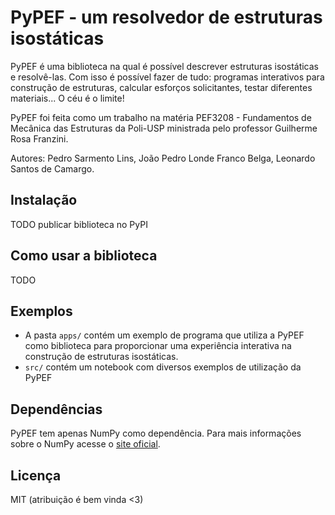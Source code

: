 # PyPEF - um resolvedor de estruturas isostáticas

PyPEF é uma biblioteca na qual é possível descrever estruturas isostáticas e resolvê-las. Com isso é possível fazer de tudo: programas interativos para construção de estruturas, calcular esforços solicitantes, testar diferentes materiais... O céu é o limite!

PyPEF foi feita como um trabalho na matéria PEF3208 - Fundamentos de Mecânica das Estruturas da Poli-USP ministrada pelo professor Guilherme Rosa Franzini. 

Autores: Pedro Sarmento Lins, João Pedro Londe Franco Belga, Leonardo Santos de Camargo.
## Instalação
TODO publicar biblioteca no PyPI
## Como usar a biblioteca
TODO
## Exemplos
- A pasta `apps/` contém um exemplo de programa que utiliza a PyPEF como biblioteca para proporcionar uma experiência interativa na construção de estruturas isostáticas. 
- `src/` contém um notebook com diversos exemplos de utilização da PyPEF
## Dependências
PyPEF tem apenas NumPy como dependência. Para mais informações sobre o NumPy acesse o [site oficial](https://numpy.org).

## Licença
MIT (atribuição é bem vinda <3)
